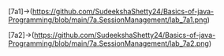 [7a1]->(https://github.com/SudeekshaShetty24/Basics-of-java-Programming/blob/main/7a.SessionManagement/lab_7a1.png)

[7a2]->(https://github.com/SudeekshaShetty24/Basics-of-java-Programming/blob/main/7a.SessionManagement/lab_7a2.png)

